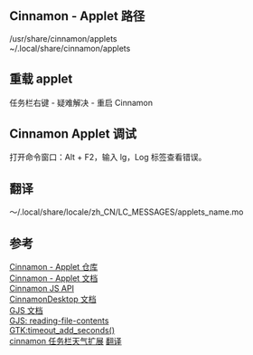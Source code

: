 ## Cinnamon - Applet 路径
/usr/share/cinnamon/applets  
~/.local/share/cinnamon/applets

## 重载 applet
任务栏右键 - 疑难解决 - 重启 Cinnamon

## Cinnamon Applet 调试
打开命令窗口：Alt + F2，输入 lg，Log 标签查看错误。

## 翻译
～/.local/share/locale/zh_CN/LC_MESSAGES/applets_name.mo

## 参考
[Cinnamon - Applet 仓库](https://github.com/linuxmint/cinnamon-spices-applets)  
[Cinnamon - Applet 文档](https://projects.linuxmint.com/reference/git/cinnamon-tutorials/write-applet.html)  
[Cinnamon JS API](https://itzexor.github.io/)  
[CinnamonDesktop 文档](https://lazka.github.io/pgi-docs/CinnamonDesktop-3.0/classes/WallClock.html)  
[GJS 文档](https://gjs.guide/extensions/overview/imports-and-modules.html)  
[GJS: reading-file-contents](https://gjs.guide/guides/gio/file-operations.html#reading-file-contents)  
[GTK:timeout_add_seconds()](https://docs.gtk.org/glib/func.timeout_add_seconds.html)  
[cinnamon 任务栏天气扩展](https://github.com/linuxmint/cinnamon-spices-applets/tree/master/weather@mockturtl)
[翻译](https://gjs.guide/extensions/development/translations.html)

